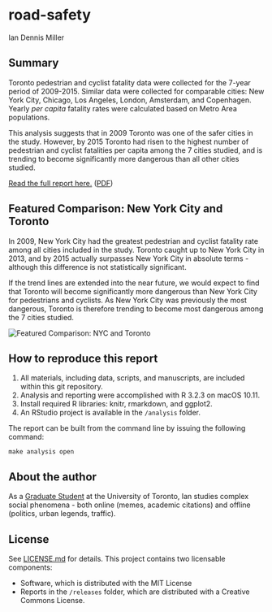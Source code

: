 # road-safety

Ian Dennis Miller

## Summary

Toronto pedestrian and cyclist fatality data were collected for the 7-year period of 2009-2015. Similar data were collected for comparable cities: New York City, Chicago, Los Angeles, London, Amsterdam, and Copenhagen. Yearly *per capita* fatality rates were calculated based on Metro Area populations.

This analysis suggests that in 2009 Toronto was one of the safer cities in the study.  However, by 2015 Toronto had risen to the highest number of pedestrian and cyclist fatalities per capita among the 7 cities studied, and is trending to become significantly more dangerous than all other cities studied.

[Read the full report here.](https://iandennismiller.github.io/road-safety/)
([PDF](https://iandennismiller.github.io/road-safety/_main.pdf))

## Featured Comparison: New York City and Toronto

In 2009, New York City had the greatest pedestrian and cyclist fatality rate among all cities included in the study.  Toronto caught up to New York City in 2013, and by 2015 actually surpasses New York City in absolute terms - although this difference is not statistically significant.

If the trend lines are extended into the near future, we would expect to find that Toronto will become significantly more dangerous than New York City for pedestrians and cyclists.  As New York City was previously the most dangerous, Toronto is therefore trending to become most dangerous among the 7 cities studied.

![Featured Comparison: NYC and Toronto](https://github.com/iandennismiller/road-safety/raw/master/releases/toronto-road-safety_files/figure-markdown_github/nyc_toronto-1.png)

## How to reproduce this report

1. All materials, including data, scripts, and manuscripts, are included within this git repository.
2. Analysis and reporting were accomplished with R 3.2.3 on macOS 10.11.
3. Install required R libraries: knitr, rmarkdown, and ggplot2.
4. An RStudio project is available in the `/analysis` folder.

The report can be built from the command line by issuing the following command:

    make analysis open

## About the author

As a [Graduate Student](http://imiller.utsc.utoronto.ca) at the University of Toronto, Ian studies complex social phenomena - both online (memes, academic citations) and offline (politics, urban legends, traffic).

## License

See [LICENSE.md](LICENSE.md) for details.  This project contains two licensable components:

- Software, which is distributed with the MIT License
- Reports in the `/releases` folder, which are distributed with a Creative Commons License.

